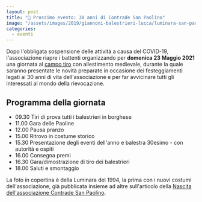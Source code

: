 ```yaml
---
layout: post
title: "🎂 Prossimo evento: 30 anni di Contrade San Paolino"
image: "/assets/images/2019/giannoni-balestrieri-lucca/luminara-san-paolino-lucca1994.jpg"
categories:
  - eventi
---
```


Dopo l'obbligata sospensione delle attività a causa del COVID-19, l'associazione
riapre i battenti organizzando per **domenica 23 Maggio 2021** una giornata al
[campo tiro](/contatti#il-nostro-campo-tiro) con
allestimento medievale, durante la quale saranno presentate le novità preparate
in occasione dei festeggiamenti legati ai 30 anni di vita dell'associazione e
per far avvicinare tutti gli interessati al mondo della rievocazione.

<!-- more -->

## Programma della giornata

* 09.30 Tiri di prova tutti i balestrieri in borghese
* 11.00 Gara delle Paoline
* 12.00 Pausa pranzo
* 15.00 Ritrovo in costume storico
* 15.30 Presentazione degli eventi dell'anno e balestra 30esimo - con autorità e
  ospiti
* 16.00 Consegna premi
* 16.30 Gara/dimostrazione di tiro dei balestrieri
* 18.00 Saluti e smontaggio

La foto in copertina è della Luminara del 1994, la prima con i nuovi costumi
dell'associazione, già pubblicata insieme ad altre sull'articolo della [Nascita
dell'associazione Contrade San
Paolino](/2019/nascita-associazione-contrade-san-paolino).
